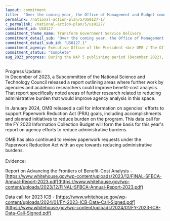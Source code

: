 ```yaml
---
layout: commitment
title:  "Over the coming year, the Office of Management and Budget commits to supporting Federal agencies in both of these steps, including by developing and sharing burden assessment and reduction tools and resources with Federal agencies and through the review of paperwork requests under the Paperwork Reduction Act."
permalink: /national-action-plan/5/US0127-1/
c_permalink: /national-action-plan/5/us0127/
commitment_id: US0127
commitment_theme_name: Transform Government Service Delivery
commitment_detail_sub: "Over the coming year, the Office of Management and Budget commits to supporting Federal agencies in both of these steps, including by developing and sharing burden assessment and reduction tools and resources with Federal agencies and through the review of paperwork requests under the Paperwork Reduction Act."
commitment_detail_sub_id: "US0127.1"
commitment_agency: Executive Office of the President <br> OMB / The Office of Performance and Personnel Management
commitment_status: "Complete"
aug_2023_progress: During the NAP 5 publishing period (December 2022), OMB released a memo providing strategies for reducing administrative burden in public benefit and service programs (link below). The memo contains examples of progress made in reducing burden to the public in programs like the Emergency Rental Assistance program and Unemployment Insurance Navigator program.<br><a href="https://www.whitehouse.gov/wp-content/uploads/2022/12/BurdenReductionStrategies.pdf">https://www.whitehouse.gov/wp-content/uploads/2022/12/BurdenReductionStrategies.pdf</a><br><br>In May 2023, OMB released a call for information on agencies' efforts to support Paperwork Reduction Act (PRA) goals, including accomplishments and planned initiatives to reduce burden on the program. A link to the memo is below:<br><a href="https://www.whitehouse.gov/wp-content/uploads/2023/05/2022-ICB-Data-Call.pdf">https://www.whitehouse.gov/wp-content/uploads/2023/05/2022-ICB-Data-Call.pdf</a><br><br>In July 2023, OMB released a report summarizing progress implementing the burden reduction initiative. A link to the report is available here:<br><a href="https://www.whitehouse.gov/wp-content/uploads/2023/07/OIRA-2023-Burden-Reduction-Report.pdf">https://www.whitehouse.gov/wp-content/uploads/2023/07/OIRA-2023-Burden-Reduction-Report.pdf</a>
---
```

Progress Update: <br>
In December of 2023, a Subcommittee of the National Science and Technology Council released a report outlining areas where further work by agencies and academic researchers could improve benefit-cost analysis. That report specifically noted areas of further research related to reducing administrative burden that would improve agency analysis in this space. 
 
In January 2024, OMB released a call for information on agencies' efforts to support Paperwork Reduction Act (PRA) goals, including accomplishments and planned initiatives to reduce burden on the program. This data call for the FY 2023 Information Collection Budget will form the basis for this year's report on agency efforts to reduce administrative burdens. 
 
OMB has also continued to review paperwork requests under the Paperwork Reduction Act with an eye towards reducing administrative burdens.<br>
<br>
Evidence:<br>
 
Report on Advancing the Frontiers of Benefit-Cost Analysis - [https://www.whitehouse.gov/wp-content/uploads/2023/12/FINAL-SFBCA-Annual-Report-2023.pdf](https://www.whitehouse.gov/wp-content/uploads/2023/12/FINAL-SFBCA-Annual-Report-2023.pdf)
 
Data call for 2023 ICB - [https://www.whitehouse.gov/wp-content/uploads/2024/01/FY-2023-ICB-Data-Call-Signed.pdf](https://www.whitehouse.gov/wp-content/uploads/2024/01/FY-2023-ICB-Data-Call-Signed.pdf)